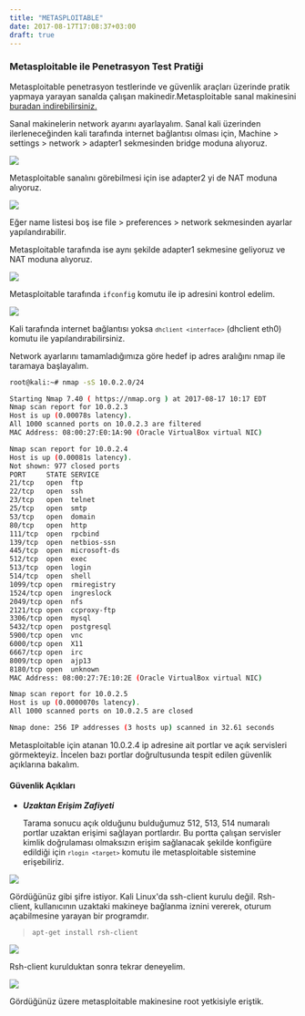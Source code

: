 ```yaml
---
title: "METASPLOITABLE"
date: 2017-08-17T17:08:37+03:00
draft: true
---
```


### Metasploitable ile Penetrasyon Test Pratiği

Metasploitable penetrasyon testlerinde ve güvenlik araçları üzerinde pratik yapmaya yarayan sanalda çalışan makinedir.Metasploitable sanal makinesini [buradan indirebilirsiniz.](https://www.vulnhub.com/entry/metasploitable-2,29/) 

Sanal makinelerin network ayarını ayarlayalım. Sanal kali üzerinden ilerleneceğinden kali tarafında internet bağlantısı olması için, Machine > settings > network > adapter1 sekmesinden bridge moduna alıyoruz. 

<img src="https://zehrabetulboynuegri.github.io/blog/img/kaliadpt1.png">

Metasploitable sanalını görebilmesi için ise adapter2 yi de NAT moduna alıyoruz.

<img src="https://zehrabetulboynuegri.github.io/blog/img/kaliadpt2.png"> 
 
Eğer name listesi boş ise file > preferences > network  sekmesinden ayarlar yapılandırabilir.

Metasploitable tarafında ise aynı şekilde adapter1 sekmesine geliyoruz ve NAT moduna alıyoruz.

<img src="https://zehrabetulboynuegri.github.io/blog/img/msfnetwork.png">

Metasploitable tarafında <code>ifconfig</code> komutu ile ip adresini kontrol edelim.

<img src="https://zehrabetulboynuegri.github.io/blog/img/ifconfig.png">


Kali tarafında internet bağlantısı yoksa <code>``dhclient <interface>``</code> (dhclient eth0) komutu ile yapılandırabilirsiniz.
 
Network ayarlarını tamamladığımıza göre hedef ip adres aralığını nmap ile taramaya başlayalım.

```bash
root@kali:~# nmap -sS 10.0.2.0/24

Starting Nmap 7.40 ( https://nmap.org ) at 2017-08-17 10:17 EDT
Nmap scan report for 10.0.2.3
Host is up (0.00078s latency).
All 1000 scanned ports on 10.0.2.3 are filtered
MAC Address: 08:00:27:E0:1A:90 (Oracle VirtualBox virtual NIC)

Nmap scan report for 10.0.2.4
Host is up (0.00081s latency).
Not shown: 977 closed ports
PORT     STATE SERVICE
21/tcp   open  ftp
22/tcp   open  ssh
23/tcp   open  telnet
25/tcp   open  smtp
53/tcp   open  domain
80/tcp   open  http
111/tcp  open  rpcbind
139/tcp  open  netbios-ssn
445/tcp  open  microsoft-ds
512/tcp  open  exec
513/tcp  open  login
514/tcp  open  shell
1099/tcp open  rmiregistry
1524/tcp open  ingreslock
2049/tcp open  nfs
2121/tcp open  ccproxy-ftp
3306/tcp open  mysql
5432/tcp open  postgresql
5900/tcp open  vnc
6000/tcp open  X11
6667/tcp open  irc
8009/tcp open  ajp13
8180/tcp open  unknown
MAC Address: 08:00:27:7E:10:2E (Oracle VirtualBox virtual NIC)

Nmap scan report for 10.0.2.5
Host is up (0.0000070s latency).
All 1000 scanned ports on 10.0.2.5 are closed

Nmap done: 256 IP addresses (3 hosts up) scanned in 32.61 seconds
```
Metasploitable için atanan 10.0.2.4 ip adresine ait portlar ve açık servisleri görmekteyiz. İncelen bazı portlar doğrultusunda tespit edilen güvenlik açıklarına bakalım.

#### **Güvenlik Açıkları**

* ***Uzaktan Erişim Zafiyeti*** 
  
  Tarama sonucu açık olduğunu bulduğumuz 512, 513, 514 numaralı portlar uzaktan erişimi sağlayan portlardır. Bu portta çalışan servisler kimlik doğrulaması olmaksızın erişim sağlanacak şekilde konfigüre edildiği için <code>``rlogin <target>``</code> komutu ile metasploitable sistemine erişebiliriz.
  
<img src="https://zehrabetulboynuegri.github.io/blog/img/rlogin1.jpg"> 
  
  Gördüğünüz gibi şifre istiyor.  Kali Linux'da ssh-client kurulu değil. Rsh-client, kullanıcının uzaktaki makineye bağlanma iznini vererek, oturum açabilmesine yarayan bir programdır. 
  
  > <code>apt-get install rsh-client</code> 
  
<img src="https://zehrabetulboynuegri.github.io/blog/img/rsh-client.png">
 
  
  Rsh-client kurulduktan sonra tekrar deneyelim.
  
  <img src="https://zehrabetulboynuegri.github.io/blog/img/rlogin2.png">
  
  Gördüğünüz üzere metasploitable makinesine root  yetkisiyle eriştik.